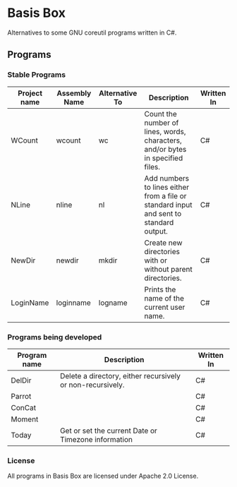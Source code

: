 # Basis Box
 Alternatives to some GNU coreutil programs written in C#.
 
## Programs

### Stable Programs
| Project name | Assembly Name | Alternative To | Description | Written  In |
|-|-|-|-|-|
| WCount | wcount | wc | Count the number of lines, words, characters, and/or bytes in specified files. | C# |
| NLine | nline | nl | Add numbers to lines either from a file or standard input and sent to standard output. | C# |
| NewDir | newdir | mkdir | Create new directories with or without parent directories. | C# |
| LoginName | loginname | logname | Prints the name of the current user name. | C# |

### Programs being developed
| Program name | Description | Written  In |
|-|-|-|
| DelDir | Delete a directory, either recursively or non-recursively. | C# |
| Parrot | | C# |
| ConCat | | C# |
| Moment | | C# |
| Today | Get or set the current Date or Timezone information | C# |

### License
All programs in Basis Box are licensed under Apache 2.0 License.
